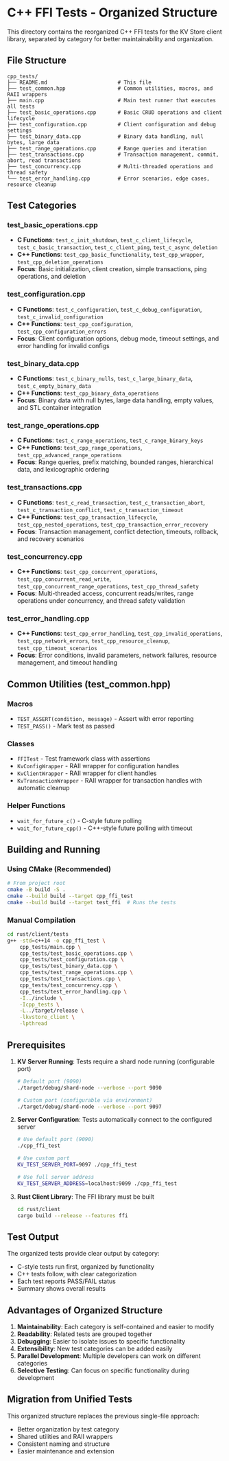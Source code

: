 # C++ FFI Tests - Organized Structure

This directory contains the reorganized C++ FFI tests for the KV Store client library, separated by category for better maintainability and organization.

## File Structure

```
cpp_tests/
├── README.md                       # This file
├── test_common.hpp                 # Common utilities, macros, and RAII wrappers
├── main.cpp                        # Main test runner that executes all tests
├── test_basic_operations.cpp       # Basic CRUD operations and client lifecycle
├── test_configuration.cpp          # Client configuration and debug settings  
├── test_binary_data.cpp            # Binary data handling, null bytes, large data
├── test_range_operations.cpp       # Range queries and iteration
├── test_transactions.cpp           # Transaction management, commit, abort, read transactions
├── test_concurrency.cpp            # Multi-threaded operations and thread safety
└── test_error_handling.cpp         # Error scenarios, edge cases, resource cleanup
```

## Test Categories

### test_basic_operations.cpp
- **C Functions**: `test_c_init_shutdown`, `test_c_client_lifecycle`, `test_c_basic_transaction`, `test_c_client_ping`, `test_c_async_deletion`
- **C++ Functions**: `test_cpp_basic_functionality`, `test_cpp_wrapper`, `test_cpp_deletion_operations`
- **Focus**: Basic initialization, client creation, simple transactions, ping operations, and deletion

### test_configuration.cpp  
- **C Functions**: `test_c_configuration`, `test_c_debug_configuration`, `test_c_invalid_configuration`
- **C++ Functions**: `test_cpp_configuration`, `test_cpp_configuration_errors`
- **Focus**: Client configuration options, debug mode, timeout settings, and error handling for invalid configs

### test_binary_data.cpp
- **C Functions**: `test_c_binary_nulls`, `test_c_large_binary_data`, `test_c_empty_binary_data`
- **C++ Functions**: `test_cpp_binary_data_operations`
- **Focus**: Binary data with null bytes, large data handling, empty values, and STL container integration

### test_range_operations.cpp
- **C Functions**: `test_c_range_operations`, `test_c_range_binary_keys`
- **C++ Functions**: `test_cpp_range_operations`, `test_cpp_advanced_range_operations`
- **Focus**: Range queries, prefix matching, bounded ranges, hierarchical data, and lexicographic ordering

### test_transactions.cpp
- **C Functions**: `test_c_read_transaction`, `test_c_transaction_abort`, `test_c_transaction_conflict`, `test_c_transaction_timeout`
- **C++ Functions**: `test_cpp_transaction_lifecycle`, `test_cpp_nested_operations`, `test_cpp_transaction_error_recovery`
- **Focus**: Transaction management, conflict detection, timeouts, rollback, and recovery scenarios

### test_concurrency.cpp
- **C++ Functions**: `test_cpp_concurrent_operations`, `test_cpp_concurrent_read_write`, `test_cpp_concurrent_range_operations`, `test_cpp_thread_safety`
- **Focus**: Multi-threaded access, concurrent reads/writes, range operations under concurrency, and thread safety validation

### test_error_handling.cpp
- **C++ Functions**: `test_cpp_error_handling`, `test_cpp_invalid_operations`, `test_cpp_network_errors`, `test_cpp_resource_cleanup`, `test_cpp_timeout_scenarios`
- **Focus**: Error conditions, invalid parameters, network failures, resource management, and timeout handling

## Common Utilities (test_common.hpp)

### Macros
- `TEST_ASSERT(condition, message)` - Assert with error reporting
- `TEST_PASS()` - Mark test as passed

### Classes
- `FFITest` - Test framework class with assertions
- `KvConfigWrapper` - RAII wrapper for configuration handles
- `KvClientWrapper` - RAII wrapper for client handles  
- `KvTransactionWrapper` - RAII wrapper for transaction handles with automatic cleanup

### Helper Functions
- `wait_for_future_c()` - C-style future polling
- `wait_for_future_cpp()` - C++-style future polling with timeout

## Building and Running

### Using CMake (Recommended)
```bash
# From project root
cmake -B build -S .
cmake --build build --target cpp_ffi_test
cmake --build build --target test_ffi  # Runs the tests
```

### Manual Compilation
```bash
cd rust/client/tests
g++ -std=c++14 -o cpp_ffi_test \
    cpp_tests/main.cpp \
    cpp_tests/test_basic_operations.cpp \
    cpp_tests/test_configuration.cpp \
    cpp_tests/test_binary_data.cpp \
    cpp_tests/test_range_operations.cpp \
    cpp_tests/test_transactions.cpp \
    cpp_tests/test_concurrency.cpp \
    cpp_tests/test_error_handling.cpp \
    -I../include \
    -Icpp_tests \
    -L../target/release \
    -lkvstore_client \
    -lpthread
```

## Prerequisites

1. **KV Server Running**: Tests require a shard node running (configurable port)
   ```bash
   # Default port (9090)
   ./target/debug/shard-node --verbose --port 9090

   # Custom port (configurable via environment)
   ./target/debug/shard-node --verbose --port 9097
   ```

2. **Server Configuration**: Tests automatically connect to the configured server
   ```bash
   # Use default port (9090)
   ./cpp_ffi_test

   # Use custom port
   KV_TEST_SERVER_PORT=9097 ./cpp_ffi_test

   # Use full server address
   KV_TEST_SERVER_ADDRESS=localhost:9099 ./cpp_ffi_test
   ```

2. **Rust Client Library**: The FFI library must be built
   ```bash
   cd rust/client
   cargo build --release --features ffi
   ```

## Test Output

The organized tests provide clear output by category:
- C-style tests run first, organized by functionality
- C++ tests follow, with clear categorization  
- Each test reports PASS/FAIL status
- Summary shows overall results

## Advantages of Organized Structure

1. **Maintainability**: Each category is self-contained and easier to modify
2. **Readability**: Related tests are grouped together
3. **Debugging**: Easier to isolate issues to specific functionality
4. **Extensibility**: New test categories can be added easily
5. **Parallel Development**: Multiple developers can work on different categories
6. **Selective Testing**: Can focus on specific functionality during development

## Migration from Unified Tests

This organized structure replaces the previous single-file approach:
- Better organization by test category
- Shared utilities and RAII wrappers
- Consistent naming and structure
- Easier maintenance and extension
